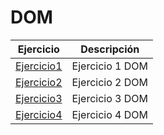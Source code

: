 # DOM

Ejercicio | Descripción
----------|------------
[Ejercicio1](/DOM/DOM_1/index.html) | Ejercicio 1 DOM
[Ejercicio2](/DOM/DOM_2/index.html) | Ejercicio 2 DOM
[Ejercicio3](/DOM/DOM_3/index.html) | Ejercicio 3 DOM
[Ejercicio4](/DOM/DOM_4/index.html) | Ejercicio 4 DOM
